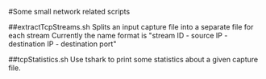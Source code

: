 #Some small network related scripts

##extractTcpStreams.sh
	Splits an input capture file into a separate file for each stream
	Currently the name format is "stream ID - source IP - destination IP - destination port"

##tcpStatistics.sh
	Use tshark to print some statistics about a given capture file.
